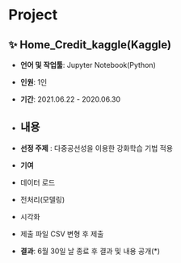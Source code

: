 # Project

## ✨ **Home_Credit_kaggle(Kaggle)**  
- **언어 및 작업툴**: Jupyter Notebook(Python)
- **인원**: 1인  
- **기간**: 2021.06.22 - 2020.06.30  
- **내용**
  -   

- **선정 주제** : 다중공선성을 이용한 강화학습 기법 적용

- **기여**
- 데이터 로드 
- 전처리(모델링)
- 시각화
- 제출 파일 CSV 변형 후 제출  

- **결과**: 6월 30일 날 종료 후 결과 및 내용 공개(*)

<br>
